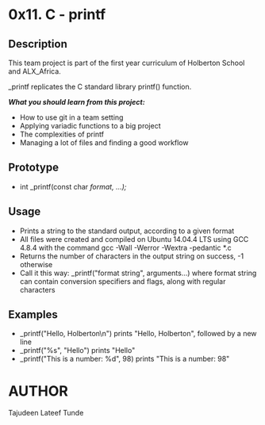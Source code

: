 # 0x11. C - printf
## Description

This team project is part of the first year curriculum of Holberton School and ALX_Africa.

_printf replicates the C standard library printf() function.


***What you should learn from this project:***

- How to use git in a team setting
- Applying variadic functions to a big project
- The complexities of printf
- Managing a lot of files and finding a good workflow

## Prototype
* int _printf(const char *format, ...);*

## Usage
- Prints a string to the standard output, according to a given format
- All files were created and compiled on Ubuntu 14.04.4 LTS using GCC 4.8.4 with the command gcc -Wall -Werror -Wextra -pedantic *.c
- Returns the number of characters in the output string on success, -1 otherwise
- Call it this way: _printf("format string", arguments...) where format string can contain conversion specifiers and flags, along with regular characters
## Examples
- _printf("Hello, Holberton\n") prints "Hello, Holberton", followed by a new line
- _printf("%s", "Hello") prints "Hello"
- _printf("This is a number: %d", 98) prints "This is a number: 98"

# AUTHOR
Tajudeen Lateef Tunde
